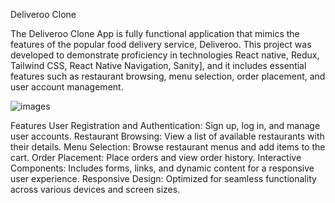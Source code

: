 Deliveroo Clone 

The Deliveroo Clone App is fully functional application that mimics the features of the popular food delivery service, Deliveroo. This project was developed to demonstrate proficiency in technologies React native, Redux, Tailwind CSS, React Native Navigation, Sanity], and it includes essential features such as restaurant browsing, menu selection, order placement, and user account management. 

![images](https://github.com/user-attachments/assets/b6591ab1-5a86-4088-9377-e3839e40e2ad)

Features
User Registration and Authentication: Sign up, log in, and manage user accounts.
Restaurant Browsing: View a list of available restaurants with their details.
Menu Selection: Browse restaurant menus and add items to the cart.
Order Placement: Place orders and view order history.
Interactive Components: Includes forms, links, and dynamic content for a responsive user experience.
Responsive Design: Optimized for seamless functionality across various devices and screen sizes.
